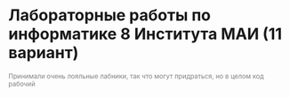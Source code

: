 # Лабораторные работы по информатике 8 Института МАИ (11 вариант)
<font color="gray"><sup>Принимали очень лояльные лабники, так что могут придраться, но в целом код рабочий</sup></font>
